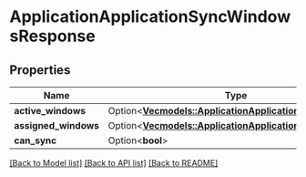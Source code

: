 # ApplicationApplicationSyncWindowsResponse

## Properties

Name | Type | Description | Notes
------------ | ------------- | ------------- | -------------
**active_windows** | Option<[**Vec<models::ApplicationApplicationSyncWindow>**](applicationApplicationSyncWindow.md)> |  | [optional]
**assigned_windows** | Option<[**Vec<models::ApplicationApplicationSyncWindow>**](applicationApplicationSyncWindow.md)> |  | [optional]
**can_sync** | Option<**bool**> |  | [optional]

[[Back to Model list]](../README.md#documentation-for-models) [[Back to API list]](../README.md#documentation-for-api-endpoints) [[Back to README]](../README.md)


